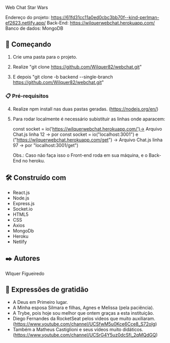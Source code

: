 Web Chat Star Wars

Endereço do projeto: https://61fd31cc11a0ed0cbc3bb70f--kind-perlman-ef2623.netlify.app/
Back-End: https://wilquerwebchat.herokuapp.com/
Banco de dados: MongoDB

## 🚀 Começando

1.  Crie uma pasta para o projeto.

2. Realize "git clone https://github.com/Wilquer82/webchat.git"

3. E depois "git clone -b backend --single-branch https://github.com/Wilquer82/webchat.git"


### 📋 Pré-requisitos

4. Realize npm install nas duas pastas geradas. (https://nodejs.org/en/)

5. Para rodar localmente é necessário subistituir as linhas onde aparacem:

    const socket = io('https://wilquerwebchat.herokuapp.com/')-> Arquivo Chat.js linha 12 -> por const socket = io("localhost:3001")
    e
    ("https://wilquerwebchat.herokuapp.com/get") -> Arquivo Chat.js linha 97 -> por "localhost:3001/get")
    
    Obs.: Caso não faça isso o Front-end roda em sua máquina, e o Back-End no heroku.
    
## 🛠️ Construído com

- React.js
- Node.js
- Express.js
- Socket.io
- HTML5
- CSS
- Axios
- MongoDb
- Heroku
- Netlify

## ✒️ Autores

Wlquer Figueiredo

## 🎁 Expressões de gratidão

- A Deus em Primeiro lugar.
- A Minha esposa Silmara e filhas, Agnes e Melissa (pela paciência).
- A Trybe, pois hoje sou melhor que ontem graças a esta instituição.
-  Diego Fernandes da RocketSeat pelos videos que muito auxiliaram. (https://www.youtube.com/channel/UCSfwM5u0Kce6Cce8_S72olg)
-  Também a Matheus Castiglioni e seus vídeos muito didáticos. (https://www.youtube.com/channel/UCSrG4Y5uz0dcSfi_2qMQdGQ)
